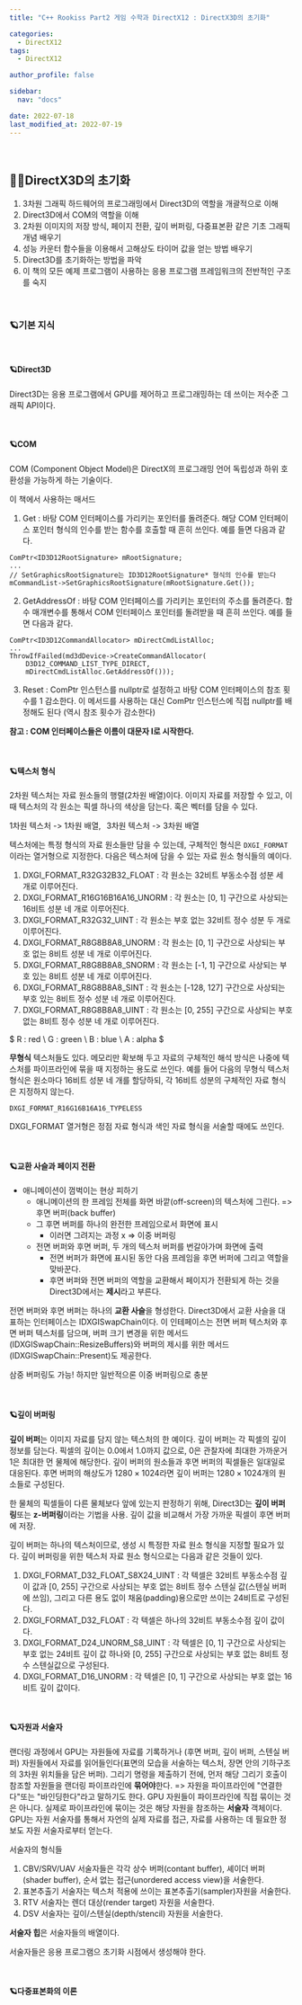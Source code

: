 ```yaml
---
title: "C++ Rookiss Part2 게임 수학과 DirectX12 : DirectX3D의 초기화"

categories:
  - DirectX12
tags:
  - DirectX12

author_profile: false

sidebar:
  nav: "docs"

date: 2022-07-18
last_modified_at: 2022-07-19
---
```


<br>


## 🙇‍♀️DirectX3D의 초기화

1. 3차원 그래픽 하드웨어의 프로그래밍에서 Direct3D의 역할을 개괄적으로 이해
2. Direct3D에서 COM의 역할을 이해
3. 2차원 이미지의 저장 방식, 페이지 전환, 깊이 버퍼링, 다중표본환 같은 기초 그래픽 개념 배우기
4. 성능 카운터 함수들을 이용해서 고해상도 타이머 값을 얻는 방법 배우기
5. Direct3D를 초기화하는 방법을 파악
6. 이 책의 모든 예제 프로그램이 사용하는 응용 프로그램 프레임워크의 전반적인 구조를 숙지

<br>


### 🪐기본 지식

<br>

#### 🪐Direct3D

Direct3D는 응용 프로그램에서 GPU를 제어하고 프로그래밍하는 데 쓰이는 저수준 그래픽 API이다.


<br>


#### 🪐COM

COM (Component Object Model)은 DirectX의 프로그래밍 언어 독립성과 하위 호환성을 가능하게 하는 기술이다.

이 책에서 사용하는 매서드

1. Get : 바탕 COM 인터페이스를 가리키는 포인터를 돌려준다. 해당 COM 인터페이스 포인터 형식의 인수를 받는 함수를 호출할 때 흔히 쓰인다. 예를 들면 다음과 같다.

```
ComPtr<ID3D12RootSignature> mRootSignature;
...
// SetGraphicsRootSignature는 ID3D12RootSignature* 형식의 인수를 받는다
mCommandList->SetGraphicsRootSignature(mRootSignature.Get());
```

2. GetAddressOf : 바탕 COM 인터페이스를 가리키는 포인터의 주소를 돌려준다. 함수 매개변수를 통해서 COM 인터페이스 포인터를 돌려받을 때 흔히 쓰인다. 예를 들면 다음과 같다.

```
ComPtr<ID3D12CommandAllocator> mDirectCmdListAlloc;
...
ThrowIfFailed(md3dDevice->CreateCommandAllocator(
    D3D12_COMMAND_LIST_TYPE_DIRECT,
    mDirectCmdListAlloc.GetAddressOf()));
```

3. Reset : ComPtr 인스턴스를 nullptr로 설정하고 바탕 COM 인터페이스의 참조 횟수를 1 감소한다. 이 메서드를 사용하는 대신 ComPtr 인스턴스에 직접 nullptr를 배정해도 된다 (역시 참조 횟수가 감소한다)

**참고 : COM 인터페이스들은 이름이 대문자 I로 시작한다.**


<br>

#### 🪐텍스처 형식

2차원 텍스처는 자료 원소들의 행렬(2차원 배열)이다. 이미지 자료를 저장할 수 있고, 이때 텍스처의 각 원소는 픽셀 하나의 색상을 담는다. 혹은 벡터를 담을 수 있다. 

1차원 텍스처 -> 1차원 배열, $\,$ 3차원 텍스처 -> 3차원 배열

텍스처에는 특정 형식의 자료 원소들만 담을 수 있는데, 구체적인 형식은 `DXGI_FORMAT`이라는 열거형으로 지정한다. 다음은 텍스처에 담을 수 있는 자료 원소 형식들의 예이다.

1. DXGI_FORMAT_R32G32B32_FLOAT : 각 원소는 32비트 부동소수점 성분 세 개로 이루어진다.
2. DXGI_FORMAT_R16G16B16A16_UNORM : 각 원소는 [0, 1] 구간으로 사상되는 16비트 성분 네 개로 이루어진다.
3. DXGI_FORMAT_R32G32_UINT : 각 원소는 부호 없는 32비트 정수 성분 두 개로 이루어진다.
4. DXGI_FORMAT_R8G8B8A8_UNORM : 각 원소는 [0, 1] 구간으로 사상되는 부호 없는 8비트 성분 네 개로 이루어진다.
5. DXGI_FORMAT_R8G8B8A8_SNORM : 각 원소는 [-1, 1] 구간으로 사상되는 부호 있는 8비트 성분 네 개로 이루어진다.
6. DXGI_FORMAT_R8G8B8A8_SINT : 각 원소는 [-128, 127] 구간으로 사상되는 부호 있는 8비트 정수 성분 네 개로 이루어진다.
7. DXGI_FORMAT_R8G8B8A8_UINT : 각 원소는 [0, 255] 구간으로 사상되는 부호 없는 8비트 정수 성분 네 개로 이루어진다.

$
R : red \\
G : green \\
B : blue \\
A : alpha
$

**무형식** 텍스처들도 있다. 메모리만 확보해 두고 자료의 구체적인 해석 방식은 나중에 텍스처를 파이프라인에 묶을 때 지정하는 용도로 쓰인다. 예를 들어 다음의 무형식 텍스처 형식은 원소마다 16비트 성분 네 개를 할당하되, 각 16비트 성분의 구체적인 자료 형식은 지정하지 않는다.

`DXGI_FORMAT_R16G16B16A16_TYPELESS`

DXGI_FORMAT 열거형은 정점 자료 형식과 색인 자료 형식을 서술할 때에도 쓰인다.

<br>

#### 🪐교환 사슬과 페이지 전환

* 애니메이션이 껌벅이는 현상 피하기
    - 애니메이션의 한 프레임 전체를 화면 바깥(off-screen)의 텍스처에 그린다. => 후면 버퍼(back buffer)
    - 그 후면 버퍼를 하나의 완전한 프레임으로서 화면에 표시
        -  이러면 그려지는 과정 x => 이중 버퍼링
    - 전면 버퍼와 후면 버퍼, 두 개의 텍스처 버퍼를 번갈아가며 화면에 출력
        - 전면 버퍼가 화면에 표시된 동안 다음 프레임을 후면 버퍼에 그리고 역할을 맞바꾼다.
        - 후면 버퍼와 전면 버퍼의 역할을 교환해서 페이지가 전환되게 하는 것을 Direct3D에서는 **제시**라고 부른다.

전면 버퍼와 후면 버퍼는 하나의 **교환 사슬**을 형성한다. Direct3D에서 교환 사슬을 대표하는 인터페이스는 IDXGISwapChain이다. 이 인테페이스는 전면 버퍼 텍스처와 후면 버퍼 텍스처를 담으며, 버퍼 크기 변경을 위한 메서드(IDXGISwapChain::ResizeBuffers)와 버퍼의 제시를 위한 메서드(IDXGISwapChain::Present)도 제공한다.

삼중 버퍼링도 가능! 하지만 일반적으론 이중 버퍼링으로 충분

<br>

#### 🪐깊이 버퍼링

**깊이 버퍼**는 이미지 자료를 담지 않는 텍스처의 한 예이다. 깊이 버퍼는 각 픽셀의 깊이 정보를 담는다. 픽셀의 깊이는 0.0에서 1.0까지 값으로, 0은 관찰자에 최대한 가까운거 1은 최대한 먼 물체에 해당한다. 깊이 버퍼의 원소들과 후면 버퍼의 픽셀들은 일대일로 대응된다. 후면 버퍼의 해상도가 $1280 \times 1024$라면 깊이 버퍼는 $1280 \times 1024$개의 원소들로 구성된다.

한 물체의 픽셀들이 다른 물체보다 앞에 있는지 판정하기 위해, Direct3D는 **깊이 버퍼링**또는 **z-버퍼링**이라는 기법을 사용. 깊이 값을 비교해서 가장 가까운 픽셀이 후면 버퍼에 저장.

깊이 버퍼는 하나의 텍스처이므로, 생성 시 특정한 자료 원소 형식을 지정할 필요가 있다. 깊이 버퍼링을 위한 텍스처 자료 원소 형식으로는 다음과 같은 것들이 있다.

1. DXGI_FORMAT_D32_FLOAT_S8X24_UINT : 각 텍셀은 32비트 부동소수점 깊이 값과 [0, 255] 구간으로 사상되는 부호 없는 8비트 정수 스텐실 값(스텐실 버퍼에 쓰임), 그리고 다른 용도 없이 채움(padding)용으로만 쓰이는 24비트로 구성된다.
2. DXGI_FORMAT_D32_FLOAT : 각 텍셀은 하나의 32비트 부동소수점 깊이 값이다.
3. DXGI_FORMAT_D24_UNORM_S8_UINT : 각 텍셀은 [0, 1] 구간으로 사상되는 부호 없는 24비트 깊이 값 하나와 [0, 255] 구간으로 사상되는 부호 없는 8비트 정수 스텐실값으로 구성된다.
4. DXGI_FORMAT_D16_UNORM : 각 텍셀은 [0, 1] 구간으로 사상되는 부호 없는 16비트 깊이 값이다.

<br>

#### 🪐자원과 서술자

랜더링 과정에서 GPU는 자원들에 자료를 기록하거나 (후면 버퍼, 깊이 버퍼, 스텐실 버퍼) 자원들에서 자료를 읽어들인다(표면의 모습을 서술하는 텍스처, 장면 안의 기하구조의 3차원 위치들을 담은 버퍼). 그리기 명령을 제출하기 전에, 먼저 해당 그리기 호출이 참조할 자원들을 랜더링 파이프라인에 **묶어야**한다. => 자원을 파이프라인에 "연결한다"또는 "바인딩한다"라고 말하기도 한다. GPU 자원들이 파이프라인에 직접 묶이는 것은 아니다. 실제로 파이프라인에 묶이는 것은 해당 자원을 참조하는 **서술자** 객체이다. GPU는 자원 서술자를 통해서 자언의 실제 자료를 접근, 자료를 사용하는 데 필요한 정보도 자원 서술자로부터 얻는다.

서술자의 형식들

1. CBV/SRV/UAV 서술자들은 각각 상수 버퍼(contant buffer), 셰이더 버퍼(shader buffer), 순서 없는 접근(unordered access view)을 서술한다.
2. 표본추출기 서술자는 텍스처 적용에 쓰이는 표본추출기(sampler)자원을 서술한다.
3. RTV 서술자는 렌더 대상(render target) 자원을 서술한다.
4. DSV 서술자는 깊이/스텐실(depth/stencil) 자원을 서술한다.

**서술자 힙**은 서술자들의 배열이다.

서술자들은 응용 프로그램으 초기화 시점에서 생성해야 한다.


<br>

#### 🪐다중표본화의 이론